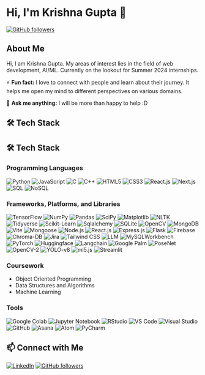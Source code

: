 # Hi, I'm Krishna Gupta 👋


[![GitHub followers](https://img.shields.io/github/followers/your_github_username?style=social)](https://github.com/Krigupt)

## About Me

Hi, I am Krishna Gupta. My areas of interest lies in the field of web development, AI/ML. Currently on the lookout for Summer 2024 internships.

⚡ **Fun fact:** I love to connect with people and learn about their journey. It helps me open my mind to different perspectives on various domains.

💬 **Ask me anything:** I will be more than happy to help :D

## 🛠 Tech Stack

## 🛠 Tech Stack

### Programming Languages
![Python](https://img.shields.io/badge/-Python-3776AB?style=flat&logo=python&logoColor=white)
![JavaScript](https://img.shields.io/badge/-JavaScript-F7DF1E?style=flat&logo=javascript&logoColor=black)
![C](https://img.shields.io/badge/-C-A8B9CC?style=flat&logo=c&logoColor=white)
![C++](https://img.shields.io/badge/-C++-00599C?style=flat&logo=cplusplus&logoColor=white)
![HTML5](https://img.shields.io/badge/-HTML5-E34F26?style=flat&logo=html5&logoColor=white)
![CSS3](https://img.shields.io/badge/-CSS3-1572B6?style=flat&logo=css3)
![React.js](https://img.shields.io/badge/-React.js-61DAFB?style=flat&logo=react&logoColor=black)
![Next.js](https://img.shields.io/badge/-Next.js-000000?style=flat&logo=next.js&logoColor=white)
![SQL](https://img.shields.io/badge/-SQL-4479A1?style=flat&logo=sql&logoColor=white)
![NoSQL](https://img.shields.io/badge/-NoSQL-4DB33D?style=flat&logo=nosql&logoColor=white)

### Frameworks, Platforms, and Libraries
![TensorFlow](https://img.shields.io/badge/-TensorFlow-FF6F00?style=flat&logo=tensorflow&logoColor=white)
![NumPy](https://img.shields.io/badge/-NumPy-013243?style=flat&logo=numpy&logoColor=white)
![Pandas](https://img.shields.io/badge/-Pandas-150458?style=flat&logo=pandas&logoColor=white)
![SciPy](https://img.shields.io/badge/-SciPy-8CAAE6?style=flat&logo=scipy&logoColor=white)
![Matplotlib](https://img.shields.io/badge/-Matplotlib-11557C?style=flat&logo=matplotlib&logoColor=white)
![NLTK](https://img.shields.io/badge/-NLTK-000000?style=flat&logo=nltk&logoColor=white)
![Tidyverse](https://img.shields.io/badge/-Tidyverse-5BC9E1?style=flat&logo=tidyverse&logoColor=white)
![Scikit-Learn](https://img.shields.io/badge/-Scikit--Learn-F7931E?style=flat&logo=scikit-learn&logoColor=black)
![Sqlalchemy](https://img.shields.io/badge/-Sqlalchemy-CE8A46?style=flat&logo=sqlalchemy&logoColor=black)
![SQLite](https://img.shields.io/badge/-SQLite-003B57?style=flat&logo=sqlite&logoColor=white)
![OpenCV](https://img.shields.io/badge/-OpenCV-5C3EE8?style=flat&logo=opencv&logoColor=white)
![MongoDB](https://img.shields.io/badge/-MongoDB-47A248?style=flat&logo=mongodb&logoColor=white)
![Vite](https://img.shields.io/badge/-Vite-646CFF?style=flat&logo=vite&logoColor=white)
![Mongoose](https://img.shields.io/badge/-Mongoose-880000?style=flat&logo=mongoose&logoColor=white)
![Node.js](https://img.shields.io/badge/-Node.js-339933?style=flat&logo=node.js&logoColor=white)
![React.js](https://img.shields.io/badge/-React.js-61DAFB?style=flat&logo=react&logoColor=black)
![Express.js](https://img.shields.io/badge/-Express.js-000000?style=flat&logo=express&logoColor=white)
![Flask](https://img.shields.io/badge/-Flask-000000?style=flat&logo=flask&logoColor=white)
![Firebase](https://img.shields.io/badge/-Firebase-FFCA28?style=flat&logo=firebase&logoColor=black)
![Chroma-DB](https://img.shields.io/badge/-Chroma--DB-FF5733?style=flat&logo=chromadb&logoColor=white)
![Jira](https://img.shields.io/badge/-Jira-0052CC?style=flat&logo=jira&logoColor=white)
![Tailwind CSS](https://img.shields.io/badge/-Tailwind%20CSS-38B2AC?style=flat&logo=tailwind-css&logoColor=white)
![LLM](https://img.shields.io/badge/-LLM-232F3E?style=flat&logo=llm&logoColor=white)
![MySQLWorkbench](https://img.shields.io/badge/-MySQLWorkbench-00758F?style=flat&logo=mysql&logoColor=white)
![PyTorch](https://img.shields.io/badge/-PyTorch-EE4C2C?style=flat&logo=pytorch&logoColor=white)
![Huggingface](https://img.shields.io/badge/-Huggingface-FFCC00?style=flat&logo=huggingface&logoColor=black)
![Langchain](https://img.shields.io/badge/-Langchain-1E2B33?style=flat&logo=langchain&logoColor=white)
![Google Palm](https://img.shields.io/badge/-Google%20Palm-4285F4?style=flat&logo=google&logoColor=white)
![PoseNet](https://img.shields.io/badge/-PoseNet-EE4C2C?style=flat&logo=posenet&logoColor=white)
![OpenCV-2](https://img.shields.io/badge/-OpenCV--2-5C3EE8?style=flat&logo=opencv&logoColor=white)
![YOLO-v8](https://img.shields.io/badge/-YOLO--v8-00FFFF?style=flat&logo=yolo&logoColor=black)
![ml5.js](https://img.shields.io/badge/-ml5.js-2F74C0?style=flat&logo=ml5&logoColor=white)
![Streamlit](https://img.shields.io/badge/-Streamlit-FF4B4B?style=flat&logo=streamlit&logoColor=white)

### Coursework
- Object Oriented Programming
- Data Structures and Algorithms
- Machine Learning

### Tools
![Google Colab](https://img.shields.io/badge/-Google%20Colab-F9AB00?style=flat&logo=google-colab&logoColor=white)
![Jupyter Notebook](https://img.shields.io/badge/-Jupyter%20Notebook-F37626?style=flat&logo=jupyter&logoColor=white)
![RStudio](https://img.shields.io/badge/-RStudio-75AADB?style=flat&logo=rstudio&logoColor=white)
![VS Code](https://img.shields.io/badge/-VS%20Code-007ACC?style=flat&logo=visual-studio-code&logoColor=white)
![Visual Studio](https://img.shields.io/badge/-Visual%20Studio-5C2D91?style=flat&logo=visual-studio&logoColor=white)
![GitHub](https://img.shields.io/badge/-GitHub-181717?style=flat&logo=github&logoColor=white)
![Asana](https://img.shields.io/badge/-Asana-273346?style=flat&logo=asana&logoColor=white)
![Atom](https://img.shields.io/badge/-Atom-66595C?style=flat&logo=atom&logoColor=white)
![PyCharm](https://img.shields.io/badge/-PyCharm-000000?style=flat&logo=pycharm&logoColor=white)



## 📫 Connect with Me

[![LinkedIn](https://img.shields.io/badge/-LinkedIn-0077B5?style=flat&logo=linkedin&logoColor=white)](https://www.linkedin.com/in/krishna-gupta-a19b67233/)
[![GitHub followers](https://img.shields.io/github/followers/your_github_username?style=social)](https://github.com/Krigupt)
